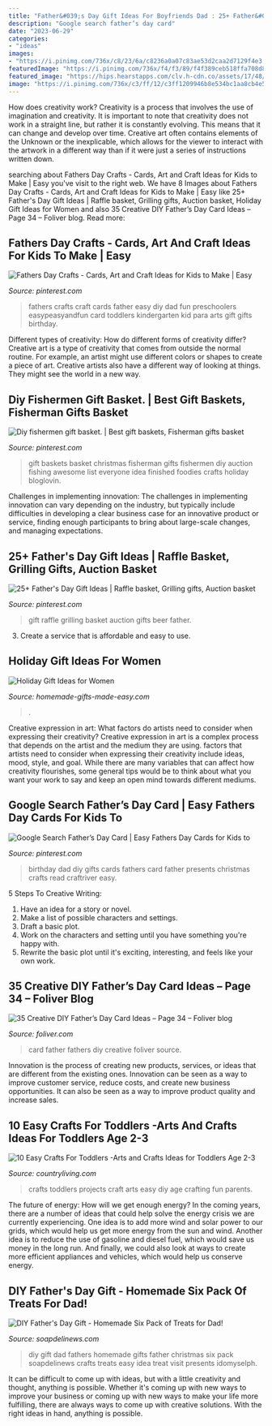 ```yaml
---
title: "Father&#039;s Day Gift Ideas For Boyfriends Dad : 25+ Father&#039;s Day Gift Ideas"
description: "Google search father’s day card"
date: "2023-06-29"
categories:
- "ideas"
images:
- "https://i.pinimg.com/736x/c8/23/6a/c8236a0a07c83ae53d2caa2d7129f4e3.jpg"
featuredImage: "https://i.pinimg.com/736x/f4/f3/89/f4f389ceb518ffa708d83f0d6f88adfa--beer-gift-baskets-raffle-baskets.jpg"
featured_image: "https://hips.hearstapps.com/clv.h-cdn.co/assets/17/48/1600x800/landscape-1511813990-best-crafts-for-toddlers.jpg?resize=1200:*"
image: "https://i.pinimg.com/736x/c3/ff/12/c3ff1209946b8e534bc1aa8cb4e5478e--fisherman-gifts-fishing-gifts.jpg"
---
```



How does creativity work?
Creativity is a process that involves the use of imagination and creativity. It is important to note that creativity does not work in a straight line, but rather it is constantly evolving. This means that it can change and develop over time. Creative art often contains elements of the Unknown or the inexplicable, which allows for the viewer to interact with the artwork in a different way than if it were just a series of instructions written down.

	

		
searching about Fathers Day Crafts - Cards, Art and Craft Ideas for Kids to Make | Easy you've visit to the right web. We have 8 Images about Fathers Day Crafts - Cards, Art and Craft Ideas for Kids to Make | Easy like 25+ Father&#039;s Day Gift Ideas | Raffle basket, Grilling gifts, Auction basket, Holiday Gift Ideas for Women and also 35 Creative DIY Father’s Day Card Ideas – Page 34 – Foliver blog. Read more:
		
    
## Fathers Day Crafts - Cards, Art And Craft Ideas For Kids To Make | Easy

<img loading=lazy src="https://i.pinimg.com/736x/c8/23/6a/c8236a0a07c83ae53d2caa2d7129f4e3.jpg" onerror="this.onerror=null;this.src='https://tse4.mm.bing.net/th?id=OIP.2MFJLVb3BQ_pZzRdx4IkfQHaNr&amp;pid=15.1';" alt="Fathers Day Crafts - Cards, Art and Craft Ideas for Kids to Make | Easy">

_Source: pinterest.com_

>fathers crafts craft cards father easy diy dad fun preschoolers easypeasyandfun card toddlers kindergarten kid para arts gift gifts birthday. 

	

Different types of creativity: How do different forms of creativity differ?
Creative art is a type of creativity that comes from outside the normal routine. For example, an artist might use different colors or shapes to create a piece of art. Creative artists also have a different way of looking at things. They might see the world in a new way.

    
## Diy Fishermen Gift Basket. | Best Gift Baskets, Fisherman Gifts Basket

<img loading=lazy src="https://i.pinimg.com/736x/c3/ff/12/c3ff1209946b8e534bc1aa8cb4e5478e--fisherman-gifts-fishing-gifts.jpg" onerror="this.onerror=null;this.src='https://tse4.mm.bing.net/th?id=OIP.JbxtC0e867begDsuX5U6kgHaJ3&amp;pid=15.1';" alt="Diy fishermen gift basket. | Best gift baskets, Fisherman gifts basket">

_Source: pinterest.com_

>gift baskets basket christmas fisherman gifts fishermen diy auction fishing awesome list everyone idea finished foodies crafts holiday bloglovin. 

	

Challenges in implementing innovation:
The challenges in implementing innovation can vary depending on the industry, but typically include difficulties in developing a clear business case for an innovative product or service, finding enough participants to bring about large-scale changes, and managing expectations.

    
## 25+ Father&#039;s Day Gift Ideas | Raffle Basket, Grilling Gifts, Auction Basket

<img loading=lazy src="https://i.pinimg.com/736x/f4/f3/89/f4f389ceb518ffa708d83f0d6f88adfa--beer-gift-baskets-raffle-baskets.jpg" onerror="this.onerror=null;this.src='https://tse2.mm.bing.net/th?id=OIP.EX3QH7oeR6cBrpTsrSwergDHEs&amp;pid=15.1';" alt="25+ Father&#039;s Day Gift Ideas | Raffle basket, Grilling gifts, Auction basket">

_Source: pinterest.com_

>gift raffle grilling basket auction gifts beer father. 

	

3. Create a service that is affordable and easy to use.

    
## Holiday Gift Ideas For Women

<img loading=lazy src="https://www.homemade-gifts-made-easy.com/image-files/how-to-make-a-book-800x474.jpg" onerror="this.onerror=null;this.src='https://tse4.mm.bing.net/th?id=OIP.TvS2laXvwE-a0rtD5rSB1gHaEY&amp;pid=15.1';" alt="Holiday Gift Ideas for Women">

_Source: homemade-gifts-made-easy.com_

>. 

	

Creative expression in art: What factors do artists need to consider when expressing their creativity?
Creative expression in art is a complex process that depends on the artist and the medium they are using. factors that artists need to consider when expressing their creativity include ideas, mood, style, and goal. While there are many variables that can affect how creativity flourishes, some general tips would be to think about what you want your work to say and keep an open mind towards different mediums.

    
## Google Search Father’s Day Card | Easy Fathers Day Cards For Kids To

<img loading=lazy src="https://i.pinimg.com/736x/c1/d2/0e/c1d20e06f80ba9655c962a4d1806eeb1.jpg" onerror="this.onerror=null;this.src='https://tse1.mm.bing.net/th?id=OIP.BQA6LM5Pdd_0uxFIieLkDQAAAA&amp;pid=15.1';" alt="Google Search Father’s Day Card | Easy Fathers Day Cards for Kids to">

_Source: pinterest.com_

>birthday dad diy gifts cards fathers card father presents christmas crafts read craftriver easy. 

	

5 Steps To Creative Writing:
1. Have an idea for a story or novel.
2. Make a list of possible characters and settings.
3. Draft a basic plot.
4. Work on the characters and setting until you have something you're happy with.
5. Rewrite the basic plot until it's exciting, interesting, and feels like your own work.

    
## 35 Creative DIY Father’s Day Card Ideas – Page 34 – Foliver Blog

<img loading=lazy src="http://www.foliver.com/wp-content/uploads/2019/06/34-Fathers-Day-card.jpg" onerror="this.onerror=null;this.src='https://tse3.mm.bing.net/th?id=OIP.kegBMgvk3VOJgpOLbhhj8gHaKo&amp;pid=15.1';" alt="35 Creative DIY Father’s Day Card Ideas – Page 34 – Foliver blog">

_Source: foliver.com_

>card father fathers diy creative foliver source. 

	

Innovation is the process of creating new products, services, or ideas that are different from the existing ones. Innovation can be seen as a way to improve customer service, reduce costs, and create new business opportunities. It can also be seen as a way to improve product quality and increase sales.

    
## 10 Easy Crafts For Toddlers -Arts And Crafts Ideas For Toddlers Age 2-3

<img loading=lazy src="https://hips.hearstapps.com/clv.h-cdn.co/assets/17/48/1600x800/landscape-1511813990-best-crafts-for-toddlers.jpg?resize=1200:*" onerror="this.onerror=null;this.src='https://tse2.mm.bing.net/th?id=OIP.8qdTR7v93AOT4wlk5KfBQgHaDt&amp;pid=15.1';" alt="10 Easy Crafts For Toddlers -Arts and Crafts Ideas for Toddlers Age 2-3">

_Source: countryliving.com_

>crafts toddlers projects craft arts easy diy age crafting fun parents. 

	

The future of energy: How will we get enough energy?
In the coming years, there are a number of ideas that could help solve the energy crisis we are currently experiencing. One idea is to add more wind and solar power to our grids, which would help us get more energy from the sun and wind. Another idea is to reduce the use of gasoline and diesel fuel, which would save us money in the long run. And finally, we could also look at ways to create more efficient appliances and vehicles, which would help us conserve energy.

    
## DIY Father&#039;s Day Gift - Homemade Six Pack Of Treats For Dad!

<img loading=lazy src="http://soapdelinews.com/wp-content/uploads/2013/06/DIY-fathers-day-gift.jpg" onerror="this.onerror=null;this.src='https://tse2.mm.bing.net/th?id=OIP.hKN71bh_Lp99ymm8Hc84wgHaO0&amp;pid=15.1';" alt="DIY Father&#039;s Day Gift - Homemade Six Pack of Treats for Dad!">

_Source: soapdelinews.com_

>diy gift dad fathers homemade gifts father christmas six pack soapdelinews crafts treats easy idea treat visit presents idomyselph. 

	

It can be difficult to come up with ideas, but with a little creativity and thought, anything is possible. Whether it's coming up with new ways to improve your business or coming up with new ways to make your life more fulfilling, there are always ways to come up with creative solutions. With the right ideas in hand, anything is possible.

